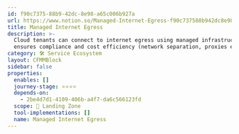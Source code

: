 ```yaml
---
id: f90c7375-88b9-42dc-8e98-a65c006b927a
url: https://www.notion.so/Managed-Internet-Egress-f90c737588b942dc8e98a65c006b927a
title: Managed Internet Egress
description: >-
  Cloud tenants can connect to internet egress using managed infrastructure that
  ensures compliance and cost efficiency (network separation, proxies etc.).
category: 🛠 Service Ecosystem
layout: CFMMBlock
sidebar: false
properties:
  enables: []
  journey-stage: ⭐️⭐️⭐️⭐️
  depends-on:
    - 2be4d7d1-4109-406b-a4f7-da6c566123fd
  scope: 🛬 Landing Zone
  tool-implementations: []
  name: Managed Internet Egress
---
```


